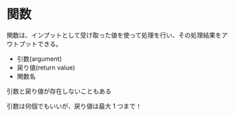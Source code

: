 # 関数

関数は、インプットとして受け取った値を使って処理を行い、その処理結果をアウトプットできる。

- 引数(argument)
- 戻り値(return value)
- 関数名

引数と戻り値が存在しないこともある

引数は何個でもいいが、戻り値は最大 1 つまで！
